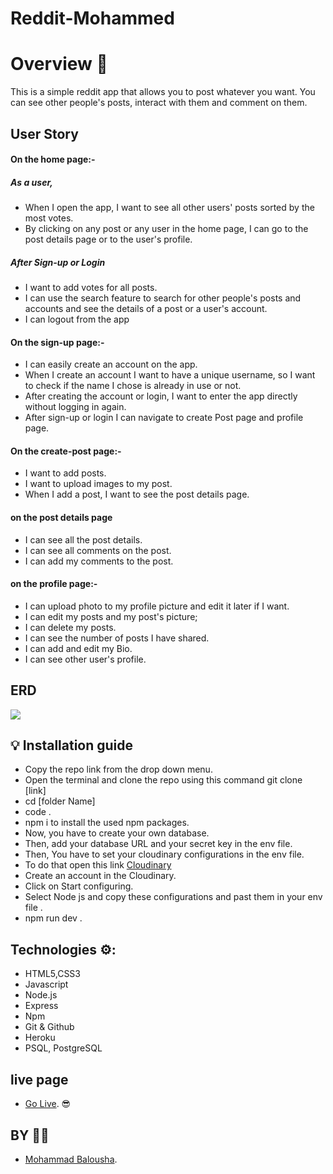 # Reddit-Mohammed

# Overview 💪
This is a simple reddit app that allows you to post whatever you want. You can see other people's posts, interact with them and comment on them.

## User Story
#### On the home page:-
##### As a user,
 - When I open the app, I want to see all other users' posts sorted by the most votes.
- By clicking on any post or any user in the home page, I can go to the post details page or to the user's profile.
 ##### After Sign-up or Login
- I want to add votes for all posts.
- I can use the search feature to search for other people's posts and accounts and see the details of a post or a user's account.
- I can logout from the app
#### On the sign-up page:-
- I can easily create an account on the app.
- When I create an account I want to have a unique username, so I want to check if the name I chose is already in use or not.
- After creating the account or login, I want to enter the app directly without logging in again.
- After sign-up or login I can navigate to create Post page and profile page.
#### On the create-post page:-
- I want to add posts.
- I want to upload images to my post.
- When I add a post, I want to see the post details page.
#### on the post details page 
- I can see all the post details.
- I can see all comments on the post.
- I can add my comments to the post.
 #### on the profile page:-
- I can upload photo to my profile picture and edit it later if I want.
- I can edit my posts and my post's picture;
- I can delete my posts.
- I can see the number of posts I have shared.
- I can add and edit my Bio.
- I can see other user's profile.
## ERD 
![](https://user-images.githubusercontent.com/94321523/189755376-3ac74685-80e2-4c9f-8108-806ac5a669f4.JPG)
## 💡 Installation guide
- Copy the repo link from the drop down menu.
- Open the terminal and clone the repo using this command  git clone [link]
-  cd [folder Name]
- code .
-  npm i to install the used npm packages.
-  Now, you have to create your own database.
- Then, add your database URL and your secret key  in the env file.
- Then, You have to set your cloudinary configurations in the env file.
- To do that open this link [Cloudinary](https://cloudinary.com/users/login?RelayState=%2Fconsole%2Fgetting-started%3Fconsole_customer_external_id%3Dc-8bca3799eced15441f78699c685937)
- Create an account in the Cloudinary.
- Click on Start configuring.
- Select Node js and copy these configurations and past them in your env file .
- npm run dev .

## Technologies ⚙: 
- HTML5,CSS3
- Javascript
- Node.js
- Express
- Npm 
- Git & Github
- Heroku
- PSQL, PostgreSQL

## live page
- [Go Live](https://reddit-mohammed.herokuapp.com/index.html). 😎

## BY 👩‍💻
- [Mohammad Balousha](https://github.com/MohammedOmar123).
